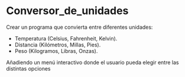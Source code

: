 # Conversor_de_unidades

Crear un programa que convierta entre diferentes unidades: 
- Temperatura (Celsius, Fahrenheit, Kelvin).
- Distancia (Kilómetros, Millas, Pies).
- Peso (Kilogramos, Libras, Onzas).

Añadiendo un menú interactivo donde el usuario pueda elegir entre las distintas opciones
